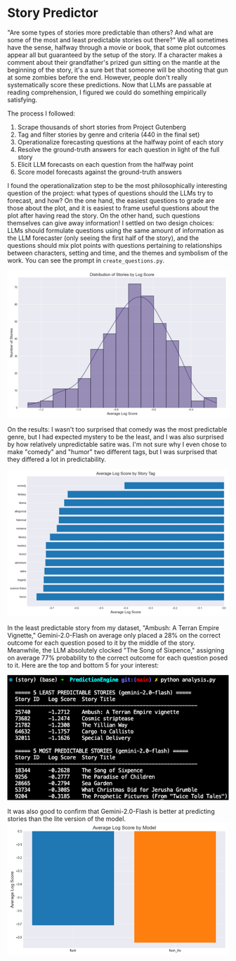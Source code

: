 # Story Predictor

"Are some types of stories more predictable than others? And what are some of the most and least predictable stories out there?" We all sometimes have the sense, halfway through a movie or book, that some plot outcomes appear all but guaranteed by the setup of the story. If a character makes a comment about their grandfather's prized gun sitting on the mantle at the beginning of the story, it's a sure bet that someone will be shooting that gun at some zombies before the end. However, people don't really systematically score these predictions. Now that LLMs are passable at reading comprehension, I figured we could do something empirically satisfying.

The process I followed:

1. Scrape thousands of short stories from Project Gutenberg
2. Tag and filter stories by genre and criteria (440 in the final set)
3. Operationalize forecasting questions at the halfway point of each story
4. Resolve the ground-truth answers for each question in light of the full story
5. Elicit LLM forecasts on each question from the halfway point
6. Score model forecasts against the ground-truth answers

I found the operationalization step to be the most philosophically interesting question of the project: what types of questions should the LLMs try to forecast, and how? On the one hand, the easiest questions to grade are those about the plot, and it is easiest to frame useful questions about the plot after having read the story. On the other hand, such questions themselves can give away information! I settled on two design choices: LLMs should formulate questions using the same amount of information as the LLM forecaster (only seeing the first half of the story), and the questions should mix plot points with questions pertaining to relationships between characters, setting and time, and the themes and symbolism of the work. You can see the prompt in `create_questions.py`.

![Story Score Distribution](visualizations/story_score_distribution.png)

On the results: I wasn't too surprised that comedy was the most predictable genre, but I had expected mystery to be the least, and I was also surprised by how relatively unpredictable satire was. I'm not sure why I even chose to make "comedy" and "humor" two different tags, but I was surprised that they differed a lot in predictability.

![Genre Predictability Scores](visualizations/tag_scores.png)

In the least predictable story from my dataset, "Ambush: A Terran Empire Vignette," Gemini-2.0-Flash on average only placed a 28% on the correct outcome for each question posed to it by the middle of the story. Meanwhile, the LLM absolutely clocked "The Song of Sixpence," assigning on average 77% probability to the correct outcome for each question posed to it. Here are the top and bottom 5 for your interest:

![Most and Least Predictable Stories From the Dataset](most_least_predictable.png)

It was also good to confirm that Gemini-2.0-Flash is better at predicting stories than the lite version of the model.
![Model Performance Comparison](visualizations/model_avg_scores.png)
